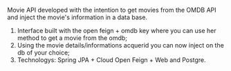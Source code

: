 Movie API developed with the intention to get movies from the OMDB API and inject the movie's information in a data base.

1) Interface built with the open feign + omdb key where you can use her method to get a movie from the omdb;
2) Using the movie details/informations acquerid you can now inject on the db of your choice;
3) Technologys: Spring JPA + Cloud Open Feign + Web and Postgre.
